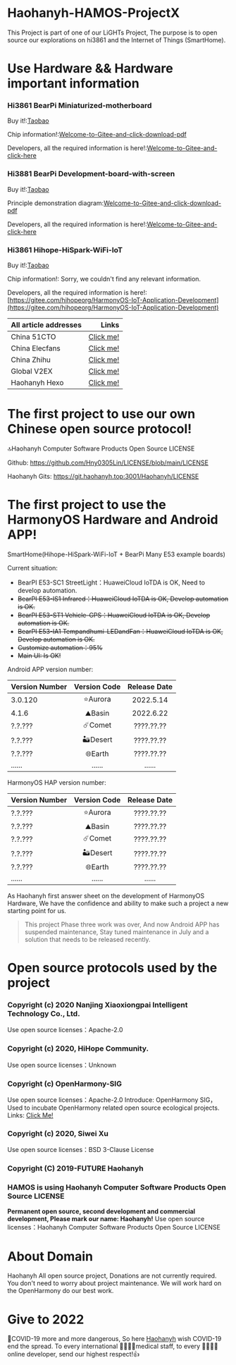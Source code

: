 # Haohanyh-HAMOS-ProjectX
This Project is part of one of our LiGHTs Project, The purpose is to open source our explorations on hi3861 and the Internet of Things (SmartHome).

# Use Hardware && Hardware important information

### Hi3861 BearPi Miniaturized-motherboard

Buy it!:[Taobao](https://item.taobao.com/item.htm?spm=a1z10.5-c-s.w4002-22244473708.15.59475f69JPXE93&id=633296694816)

Chip information!:[Welcome-to-Gitee-and-click-download-pdf](https://gitee.com/bearpi/bearpi-hm_nano/raw/master/applications/BearPi/BearPi-HM_Nano/docs/board/BearPi_HM%20Nano%20%E8%8A%AF%E7%89%87%E6%89%8B%E5%86%8C.pdf)

Developers, all the required information is here!:[Welcome-to-Gitee-and-click-here](https://gitee.com/bearpi/bearpi-hm_nano)

### Hi3881 BearPi Development-board-with-screen

Buy it!:[Taobao](https://item.taobao.com/item.htm?id=662078665554)

Principle demonstration diagram:[Welcome-to-Gitee-and-click-download-pdf](https://gitee.com/bearpi/bearpi-hm_micro_small/blob/master/applications/BearPi/BearPi-HM_Micro/docs/board/BearPi-HM%20Micro%E5%8E%9F%E7%90%86%E5%9B%BE.pdf)

Developers, all the required information is here!:[Welcome-to-Gitee-and-click-here](https://gitee.com/bearpi/bearpi-hm_micro_small)

### Hi3861 Hihope-HiSpark-WiFi-IoT

Buy it!:[Taobao](https://item.taobao.com/item.htm?id=622343426064)

Chip information!: Sorry, we couldn't find any relevant information.

Developers, all the required information is here!:[https://gitee.com/hihopeorg/HarmonyOS-IoT-Application-Development](https://gitee.com/hihopeorg/HarmonyOS-IoT-Application-Development)

| All article addresses | Links |
|:----|----:|
|China 51CTO|[Click me!](https://ost.51cto.com/posts/12170)|
|China Elecfans|[Click me!](https://bbs.elecfans.com/jishu_2277832_1_1.html)|
|China Zhihu|[Click me!](https://zhuanlan.zhihu.com/p/510892259)|
|Global V2EX|[Click me!](https://v2ex.com/t/854406)|
|Haohanyh Hexo|[Click me!](https://hexo.haohanyh.com/2022/06/01/HAMOS-2022-New)|

# The first project to use our own Chinese open source protocol!

🔝Haohanyh Computer Software Products Open Source LICENSE

Github: https://github.com/Hny0305Lin/LICENSE/blob/main/LICENSE

Haohanyh Gits: https://git.haohanyh.top:3001/Haohanyh/LICENSE

# The first project to use the HarmonyOS Hardware and Android APP!

SmartHome(Hihope-HiSpark-WiFi-IoT + BearPi Many E53 example boards)

Current situation:

* BearPI E53-SC1 StreetLight：HuaweiCloud IoTDA is OK, Need to develop automation.
* ~~BearPI E53-IS1 Infrared：HuaweiCloud IoTDA is OK, Develop automation is OK.~~
* ~~BearPI E53-ST1 Vehicle-GPS：HuaweiCloud IoTDA is OK, Develop automation is OK.~~
* ~~BearPI E53-IA1 Tempandhumi-LEDandFan：HuaweiCloud IoTDA is OK, Develop automation is OK.~~
* ~~Customize automation：95%~~
* ~~Main UI: Is OK!~~

Android APP version number:

| Version Number | Version Code | Release Date |
|:----|:----:|:----:|
| 3.0.120 | ⭐Aurora | 2022.5.14 |
| 4.1.6 | ⛰️Basin | 2022.6.22 |
| ?.?.??? | ☄️Comet | ????.??.?? |
| ?.?.??? | 🏜️Desert | ????.??.?? |
| ?.?.??? | 🌐Earth | ????.??.?? |
| ...... | ...... | ...... |

HarmonyOS HAP version number:

| Version Number | Version Code | Release Date |
|:----|:----:|:----:|
| ?.?.??? | ⭐Aurora | ????.??.?? |
| ?.?.??? | ⛰️Basin | ????.??.?? |
| ?.?.??? | ☄️Comet | ????.??.?? |
| ?.?.??? | 🏜️Desert | ????.??.?? |
| ?.?.??? | 🌐Earth | ????.??.?? |
| ...... | ...... | ...... |

As Haohanyh first answer sheet on the development of HarmonyOS Hardware, We have the confidence and ability to make such a project a new starting point for us.

> This project Phase three work was over, And now Android APP has suspended maintenance, Stay tuned maintenance in July and a solution that needs to be released recently.

# Open source protocols used by the project

### Copyright (c) 2020 Nanjing Xiaoxiongpai Intelligent Technology Co., Ltd.
Use open source licenses：Apache-2.0

### Copyright (c) 2020, HiHope Community.
Use open source licenses：Unknown

### Copyright (c) OpenHarmony-SIG
Use open source licenses：Apache-2.0
Introduce: OpenHarmony SIG，Used to incubate OpenHarmony related open source ecological projects.
Links: [Click Me!](https://gitee.com/openharmony-sig/knowledge_demo_smart_home)

### Copyright (c) 2020, Siwei Xu
Use open source licenses：BSD 3-Clause License

### Copyright (C) 2019-FUTURE Haohanyh
### HAMOS is using Haohanyh Computer Software Products Open Source LICENSE
**Permanent open source, second development and commercial development, Please mark our name: Haohanyh!**
Use open source licenses：Haohanyh Computer Software Products Open Source LICENSE

# About Domain
Haohanyh All open source project, Donations are not currently required. You don't need to worry about project maintenance. We will work hard on the OpenHarmony do our best work.

# Give to 2022
🙏COVID-19 more and more dangerous, So here [Haohanyh](https://hexo.haohanyh.com/2022/01/17/2022-ByeByeCOVID-19/) wish COVID-19 end the spread.
To every international 👨‍⚕️👩‍⚕️medical staff, to every 👨‍💼👩‍💼online developer, send our highest respect!👍
